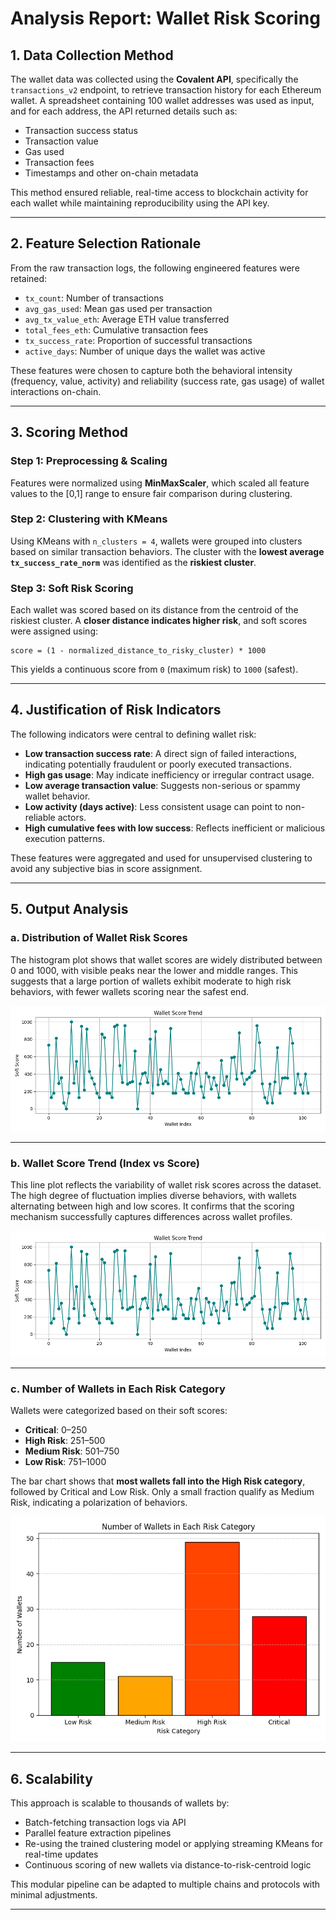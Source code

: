 # Analysis Report: Wallet Risk Scoring

## 1. Data Collection Method

The wallet data was collected using the **Covalent API**, specifically the `transactions_v2` endpoint, to retrieve transaction history for each Ethereum wallet. A spreadsheet containing 100 wallet addresses was used as input, and for each address, the API returned details such as:

- Transaction success status
- Transaction value
- Gas used
- Transaction fees
- Timestamps and other on-chain metadata

This method ensured reliable, real-time access to blockchain activity for each wallet while maintaining reproducibility using the API key.

---

## 2. Feature Selection Rationale

From the raw transaction logs, the following engineered features were retained:

- `tx_count`: Number of transactions
- `avg_gas_used`: Mean gas used per transaction
- `avg_tx_value_eth`: Average ETH value transferred
- `total_fees_eth`: Cumulative transaction fees
- `tx_success_rate`: Proportion of successful transactions
- `active_days`: Number of unique days the wallet was active

These features were chosen to capture both the behavioral intensity (frequency, value, activity) and reliability (success rate, gas usage) of wallet interactions on-chain.

---

## 3. Scoring Method

### Step 1: Preprocessing & Scaling

Features were normalized using **MinMaxScaler**, which scaled all feature values to the [0,1] range to ensure fair comparison during clustering.

### Step 2: Clustering with KMeans

Using KMeans with `n_clusters = 4`, wallets were grouped into clusters based on similar transaction behaviors. The cluster with the **lowest average `tx_success_rate_norm`** was identified as the **riskiest cluster**.

### Step 3: Soft Risk Scoring

Each wallet was scored based on its distance from the centroid of the riskiest cluster. A **closer distance indicates higher risk**, and soft scores were assigned using:

```
score = (1 - normalized_distance_to_risky_cluster) * 1000
```

This yields a continuous score from `0` (maximum risk) to `1000` (safest).

---

## 4. Justification of Risk Indicators

The following indicators were central to defining wallet risk:

- **Low transaction success rate**: A direct sign of failed interactions, indicating potentially fraudulent or poorly executed transactions.
- **High gas usage**: May indicate inefficiency or irregular contract usage.
- **Low average transaction value**: Suggests non-serious or spammy wallet behavior.
- **Low activity (days active)**: Less consistent usage can point to non-reliable actors.
- **High cumulative fees with low success**: Reflects inefficient or malicious execution patterns.

These features were aggregated and used for unsupervised clustering to avoid any subjective bias in score assignment.

---

## 5. Output Analysis

### a. Distribution of Wallet Risk Scores

The histogram plot shows that wallet scores are widely distributed between 0 and 1000, with visible peaks near the lower and middle ranges. This suggests that a large portion of wallets exhibit moderate to high risk behaviors, with fewer wallets scoring near the safest end.

![Wallet Risk Scores Distribution](plots/score_trend_plot.png)

---

### b. Wallet Score Trend (Index vs Score)

This line plot reflects the variability of wallet risk scores across the dataset. The high degree of fluctuation implies diverse behaviors, with wallets alternating between high and low scores. It confirms that the scoring mechanism successfully captures differences across wallet profiles.

![Wallet Score Trend](plots/score_trend_plot.png)

---

### c. Number of Wallets in Each Risk Category

Wallets were categorized based on their soft scores:
- **Critical**: 0–250
- **High Risk**: 251–500
- **Medium Risk**: 501–750
- **Low Risk**: 751–1000

The bar chart shows that **most wallets fall into the High Risk category**, followed by Critical and Low Risk. Only a small fraction qualify as Medium Risk, indicating a polarization of behaviors.

![Risk Category Distribution](plots/risk_bucket_counts.png)

---

## 6. Scalability

This approach is scalable to thousands of wallets by:
- Batch-fetching transaction logs via API
- Parallel feature extraction pipelines
- Re-using the trained clustering model or applying streaming KMeans for real-time updates
- Continuous scoring of new wallets via distance-to-risk-centroid logic

This modular pipeline can be adapted to multiple chains and protocols with minimal adjustments.

---

